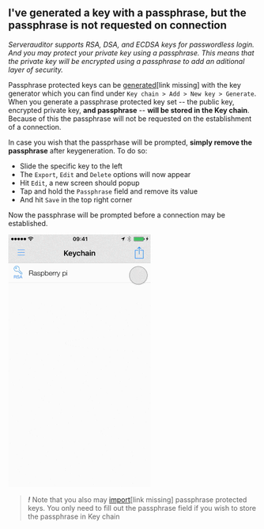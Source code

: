 ## I've generated a key with a passphrase, but the passphrase is not requested on connection

*Serverauditor supports RSA, DSA, and ECDSA keys for passwordless login. And you may protect your private key using a passphrase. This means that the private key will be encrypted using a passphrase to add an aditional layer of security.*

Passphrase protected keys can be [generated](#)[link missing] with the key generator which you can find under `Key chain > Add > New key > Generate`. When you generate a passphrase protected key set -- the public key, encrypted private key, **and passphrase** -- **will be stored in the Key chain**. Because of this the passphrase will not be requested on the establishment of a connection. 

In case you wish that the passprhase will be prompted, **simply remove the passphrase** after keygeneration. To do so:
* Slide the specific key to the left
* The `Export`, `Edit` and `Delete` options will now appear 
* Hit `Edit`, a new screen should popup
* Tap and hold the `Passphrase` field and remove its value
* And hit `Save` in the top right corner

Now the passphrase will be prompted before a connection may be established.

![Remove the value of the passphrase field](../../images/screenshots/passphrase-prompt.gif)

> ***!*** Note that you also may [import](#)[link missing] passphrase protected keys. You only need to fill out the passphrase field if you wish to store the passphrase in Key chain